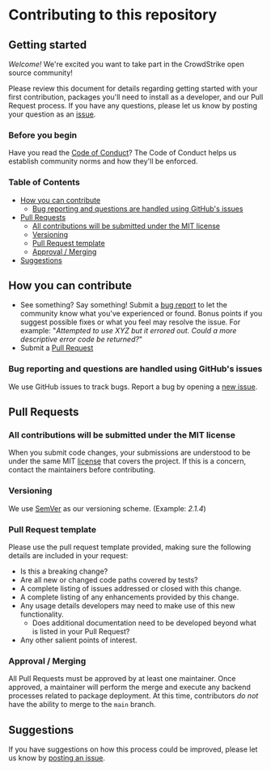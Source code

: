 # Contributing to this repository <!-- omit in toc -->

## Getting started <!-- omit in toc -->

_Welcome!_ We're excited you want to take part in the CrowdStrike open source community!

Please review this document for details regarding getting started with your first contribution, packages you'll need to install as a developer, and our Pull Request process. If you have any questions, please let us know by
posting your question as an [issue](https://github.com/CrowdStrike/lex_sleuther/issues/new).

### Before you begin

Have you read the [Code of Conduct](CODE_OF_CONDUCT.md)? The Code of Conduct helps us establish community norms and how they'll be enforced.

### Table of Contents

- [How you can contribute](#how-you-can-contribute)
  - [Bug reporting and questions are handled using GitHub's issues](#bug-reporting-and-questions-are-handled-using-githubs-issues)
- [Pull Requests](#pull-requests)
  - [All contributions will be submitted under the MIT license](#all-contributions-will-be-submitted-under-the-mit-license)
  - [Versioning](#versioning)
  - [Pull Request template](#pull-request-template)
  - [Approval / Merging](#approval--merging)
- [Suggestions](#suggestions)

## How you can contribute

- See something? Say something! Submit a [bug report](https://github.com/CrowdStrike/lex_sleuther/issues) to let the community know what you've experienced or found. Bonus points if you suggest possible fixes or what you feel may resolve the issue. For example: "_Attempted to use XYZ but it errored out. Could a more descriptive error code be returned?_"
- Submit a [Pull Request](#pull-requests)

### Bug reporting and questions are handled using GitHub's issues

We use GitHub issues to track bugs. Report a bug by opening a [new issue](https://github.com/CrowdStrike/lex_sleuther/issues).

## Pull Requests

### All contributions will be submitted under the MIT license

When you submit code changes, your submissions are understood to be under the same MIT [license](LICENSE) that covers the project.
If this is a concern, contact the maintainers before contributing.

### Versioning

We use [SemVer](https://semver.org/) as our versioning scheme. (Example: _2.1.4_)

### Pull Request template

Please use the pull request template provided, making sure the following details are included in your request:

- Is this a breaking change?
- Are all new or changed code paths covered by tests?
- A complete listing of issues addressed or closed with this change.
- A complete listing of any enhancements provided by this change.
- Any usage details developers may need to make use of this new functionality.
  - Does additional documentation need to be developed beyond what is listed in your Pull Request?
- Any other salient points of interest.

### Approval / Merging

All Pull Requests must be approved by at least one maintainer. Once approved, a maintainer will perform the merge and execute any backend
processes related to package deployment. At this time, contributors _do not_ have the ability to merge to the `main` branch.

## Suggestions

If you have suggestions on how this process could be improved, please let us know by [posting an issue](https://github.com/CrowdStrike/lex_sleuther/issues).
